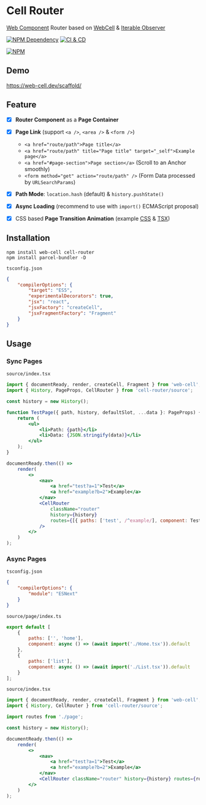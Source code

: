 # Cell Router

[Web Component][1] Router based on [WebCell][2] & [Iterable Observer][3]

[![NPM Dependency](https://david-dm.org/EasyWebApp/cell-router.svg)][4]
[![CI & CD](https://github.com/EasyWebApp/cell-router/workflows/CI%20&%20CD/badge.svg)][5]

[![NPM](https://nodei.co/npm/cell-router.png?downloads=true&downloadRank=true&stars=true)][6]

## Demo

https://web-cell.dev/scaffold/

## Feature

-   [x] **Router Component** as a **Page Container**

-   [x] **Page Link** (support `<a />`, `<area />` & `<form />`)

    -   `<a href="route/path">Page title</a>`
    -   `<a href="route/path" title="Page title" target="_self">Example page</a>`
    -   `<a href="#page-section">Page section</a>` (Scroll to an Anchor smoothly)
    -   `<form method="get" action="route/path" />` (Form Data processed by `URLSearchParams`)

-   [x] **Path Mode**: `location.hash` (default) & `history.pushState()`

-   [x] **Async Loading** (recommend to use with `import()` ECMAScript proposal)

-   [x] CSS based **Page Transition Animation** (example [CSS][7] & [TSX][8])

## Installation

```shell
npm install web-cell cell-router
npm install parcel-bundler -D
```

`tsconfig.json`

```json
{
    "compilerOptions": {
        "target": "ES5",
        "experimentalDecorators": true,
        "jsx": "react",
        "jsxFactory": "createCell",
        "jsxFragmentFactory": "Fragment"
    }
}
```

## Usage

### Sync Pages

`source/index.tsx`

```jsx
import { documentReady, render, createCell, Fragment } from 'web-cell';
import { History, PageProps, CellRouter } from 'cell-router/source';

const history = new History();

function TestPage({ path, history, defaultSlot, ...data }: PageProps) {
    return (
        <ul>
            <li>Path: {path}</li>
            <li>Data: {JSON.stringify(data)}</li>
        </ul>
    );
}

documentReady.then(() =>
    render(
        <>
            <nav>
                <a href="test?a=1">Test</a>
                <a href="example?b=2">Example</a>
            </nav>
            <CellRouter
                className="router"
                history={history}
                routes={[{ paths: ['test', /^example/], component: TestPage }]}
            />
        </>
    )
);
```

### Async Pages

`tsconfig.json`

```json
{
    "compilerOptions": {
        "module": "ESNext"
    }
}
```

`source/page/index.ts`

```javascript
export default [
    {
        paths: ['', 'home'],
        component: async () => (await import('./Home.tsx')).default
    },
    {
        paths: ['list'],
        component: async () => (await import('./List.tsx')).default
    }
];
```

`source/index.tsx`

```jsx
import { documentReady, render, createCell, Fragment } from 'web-cell';
import { History, CellRouter } from 'cell-router/source';

import routes from './page';

const history = new History();

documentReady.then(() =>
    render(
        <>
            <nav>
                <a href="test?a=1">Test</a>
                <a href="example?b=2">Example</a>
            </nav>
            <CellRouter className="router" history={history} routes={routes} />
        </>
    )
);
```

[1]: https://www.webcomponents.org/
[2]: https://web-cell.dev/
[3]: https://web-cell.dev/iterable-observer/
[4]: https://david-dm.org/EasyWebApp/cell-router
[5]: https://github.com/EasyWebApp/cell-router/actions
[6]: https://nodei.co/npm/cell-router/
[7]: https://github.com/EasyWebApp/cell-router/blob/v2/test/source/index.less#L5
[8]: https://github.com/EasyWebApp/cell-router/blob/v2/test/source/page/index.tsx#L12
